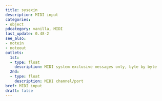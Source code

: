 ```yaml
---
title: sysexin
description: MIDI input
categories:
- object
pdcategory: vanilla, MIDI
last_update: 0.48-2
see_also:
- notein
- noteout
outlets:
  1st:
  - type: float
    description: MIDI system exclusive messages only, byte by byte
  2nd:
  - type: float
    description: MIDI channel/port
bref: MIDI input
draft: false
---
```


